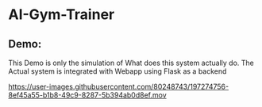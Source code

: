 # AI-Gym-Trainer

## Demo:
This Demo is only the simulation of What does this system actually do. The Actual system is integrated with Webapp using Flask as a backend



https://user-images.githubusercontent.com/80248743/197274756-8ef45a55-b1b8-49c9-8287-5b394ab0d8ef.mov

